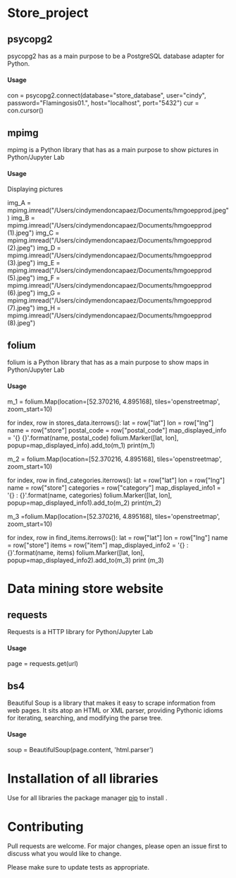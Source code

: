 # Store_project 

## psycopg2

psycopg2 has as a main purpose to be a PostgreSQL database adapter for Python.

#### Usage ####
con = psycopg2.connect(database="store_database", user="cindy", password="Flamingosis01.", host="localhost", port="5432")
cur = con.cursor()


## mpimg

mpimg is a Python library that has as a main purpose to show pictures in Python/Jupyter Lab

#### Usage ####

Displaying pictures

img_A = mpimg.imread("/Users/cindymendoncapaez/Documents/hmgoepprod.jpeg")
img_B = mpimg.imread("/Users/cindymendoncapaez/Documents/hmgoepprod (1).jpeg")
img_C = mpimg.imread("/Users/cindymendoncapaez/Documents/hmgoepprod (2).jpeg")
img_D = mpimg.imread("/Users/cindymendoncapaez/Documents/hmgoepprod (3).jpeg")
img_E = mpimg.imread("/Users/cindymendoncapaez/Documents/hmgoepprod (5).jpeg")
img_F = mpimg.imread("/Users/cindymendoncapaez/Documents/hmgoepprod (6).jpeg")
img_G = mpimg.imread("/Users/cindymendoncapaez/Documents/hmgoepprod (7).jpeg")
img_H = mpimg.imread("/Users/cindymendoncapaez/Documents/hmgoepprod (8).jpeg")



## folium

folium is a Python library that has as a main purpose to show maps in Python/Jupyter Lab

#### Usage ####

m_1 = folium.Map(location=[52.370216, 4.895168], tiles='openstreetmap', zoom_start=10)

for index, row in stores_data.iterrows():
    lat = row["lat"]
    lon = row["lng"]
    name = row["store"]
    postal_code = row["postal_code"]
    map_displayed_info = '{}  {}'.format(name, postal_code)
    folium.Marker([lat, lon], popup=map_displayed_info).add_to(m_1)
    print(m_1)

m_2 = folium.Map(location=[52.370216, 4.895168], tiles='openstreetmap', zoom_start=10)

for index, row in find_categories.iterrows():
    lat = row["lat"]
    lon = row["lng"]
    name = row["store"]
    categories = row["category"]
    map_displayed_info1 = '{} : {}'.format(name, categories)
    folium.Marker([lat, lon], popup=map_displayed_info1).add_to(m_2)
    print(m_2)
    
m_3 =folium.Map(location=[52.370216, 4.895168], tiles='openstreetmap', zoom_start=10)

for index, row in find_items.iterrows():
    lat = row["lat"]
    lon = row["lng"]
    name = row["store"]
    items = row["item"]
    map_displayed_info2 = '{} : {}'.format(name, items)
    folium.Marker([lat, lon], popup=map_displayed_info2).add_to(m_3)
    print (m_3)


# Data mining store website 

## requests

Requests is a HTTP library for Python/Jupyter Lab

#### Usage ####

page = requests.get(url)


## bs4 

Beautiful Soup is a library that makes it easy to scrape information from web pages. 
It sits atop an HTML or XML parser, providing Pythonic idioms for iterating, searching, and modifying the parse tree.

#### Usage ####

soup = BeautifulSoup(page.content, 'html.parser')



# Installation of all libraries 

Use for all libraries the package manager [pip](https://pip.pypa.io/en/stable/) to install .


# Contributing 
Pull requests are welcome. For major changes, please open an issue first to discuss what you would like to change.

Please make sure to update tests as appropriate.
